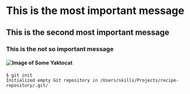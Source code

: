 # This is the most important message
## This  is the second most important message
### This is the not so important message
#### ![Image of Some Yaktocat](https://octodex.github.com/images/yaktocat.png)
```
$ git init
Initialized empty Git repository in /Users/skills/Projects/recipe-repository/.git/
```

